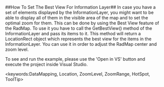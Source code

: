 ##How To Set The Best View For Information Layer##
In case you have a set of elements displayed by the InformationLayer, you might want to be able to display all of them in the visible area of the map and to set the optimal zoom for them. This can be done by using the Best View feature of the RadMap. To use it you have to call the GetBestView() method of the InformationLayer and pass its items to it. This method will return a LocationRect object which represents the best view for the items in the InformationLayer. You can use it in order to adjust the RadMap center and zoom level.

To see and run the example, please use the 'Open in VS' button and execute the project inside Visual Studio.

<keywords:DataMapping, Location, ZoomLevel, ZoomRange, HotSpot, ToolTip>
